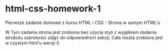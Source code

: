 # html-css-homework-1

Pierwsze zadanie domowe z kursu HTML i CSS - Strona w samym HTML'u

W Tym zadaniu strona jest zrobiona bez użycia styli z wyjątkiem dodania atrubutu szerokości zdjęć do odpowiednich sekcji. Cała reszta zrobiona jest w czystym html'u wersji 5.
